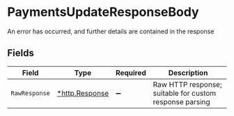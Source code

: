 # PaymentsUpdateResponseBody

An error has occurred, and further details are contained in the response


## Fields

| Field                                                   | Type                                                    | Required                                                | Description                                             |
| ------------------------------------------------------- | ------------------------------------------------------- | ------------------------------------------------------- | ------------------------------------------------------- |
| `RawResponse`                                           | [*http.Response](https://pkg.go.dev/net/http#Response)  | :heavy_minus_sign:                                      | Raw HTTP response; suitable for custom response parsing |